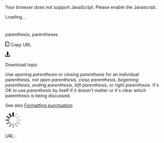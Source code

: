 Your browser does not support JavaScript. Please enable the Javascript.

Loading...

# 

parenthesis, parentheses

![Copy URL](parenthesis-parentheses_files/Copy.png)
Copy URL

![Download](parenthesis-parentheses_files/Download.png)

Download topic

Use *opening parenthesis* or *closing parenthesis* for an individual parenthesis, not *open parenthesis*, *close parenthesis*, *beginning parenthesis*, *ending parenthesis*, *left parenthesis*, or *right parenthesis*. It's OK to use *parenthesis* by itself if it doesn't matter or it's clear which parenthesis is being discussed.

See also [Formatting punctuation](https://worldready.cloudapp.net/Styleguide/Read?id=2700&topicid=28750)

![In progress](parenthesis-parentheses_files/activity-large.gif)

URL :
